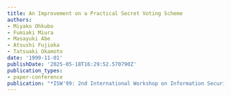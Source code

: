 ```yaml
---
title: An Improvement on a Practical Secret Voting Scheme
authors:
- Miyako Ohkubo
- Fumiaki Miura
- Masayuki Abe
- Atsushi Fujioka
- Tatsuaki Okamoto
date: '1999-11-01'
publishDate: '2025-05-18T16:29:52.570790Z'
publication_types:
- paper-conference
publication: "*ISW'99: 2nd International Workshop on Information Security*"
---
```

